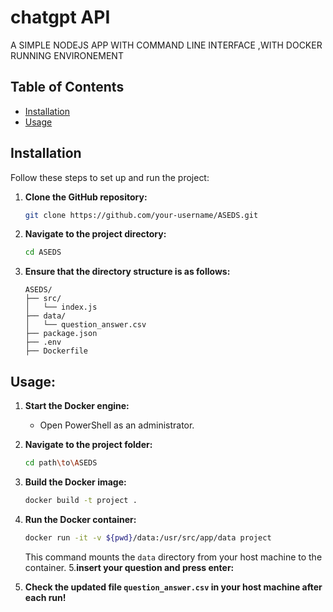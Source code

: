 # chatgpt API



A SIMPLE NODEJS APP WITH COMMAND LINE INTERFACE ,WITH DOCKER RUNNING ENVIRONEMENT

## Table of Contents

- [Installation](#installation)
- [Usage](#usage)

## Installation

Follow these steps to set up and run the project:

1. **Clone the GitHub repository:**

    ```bash
    git clone https://github.com/your-username/ASEDS.git
    ```

2. **Navigate to the project directory:**

    ```bash
    cd ASEDS
    ```

3. **Ensure that the directory structure is as follows:**

    ```
    ASEDS/
    ├── src/
    │   └── index.js
    ├── data/
    │   └── question_answer.csv
    ├── package.json
    ├── .env
    ├── Dockerfile
    ```
## Usage:
1. **Start the Docker engine:**

    - Open PowerShell as an administrator.

2. **Navigate to the project folder:**

    ```bash
    cd path\to\ASEDS
    ```

3. **Build the Docker image:**

    ```bash
    docker build -t project .
    ```

4. **Run the Docker container:**

    ```bash
    docker run -it -v ${pwd}/data:/usr/src/app/data project
    ```

    This command mounts the `data` directory from your host machine to the container.
5.**insert your question and press enter:**
6. **Check the updated file `question_answer.csv` in your host machine after each run!**




